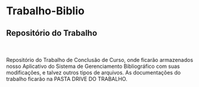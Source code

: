 # Trabalho-Biblio
## Repositório do Trabalho
<br><br>
Repositório do Trabalho de Conclusão de Curso, onde ficarão armazenados nosso Aplicativo do Sistema de Gerenciamento
Bibliográfico com suas modificações, e talvez outros tipos de arquivos. As documentações do trabalho ficarão na PASTA DRIVE DO TRABALHO.


